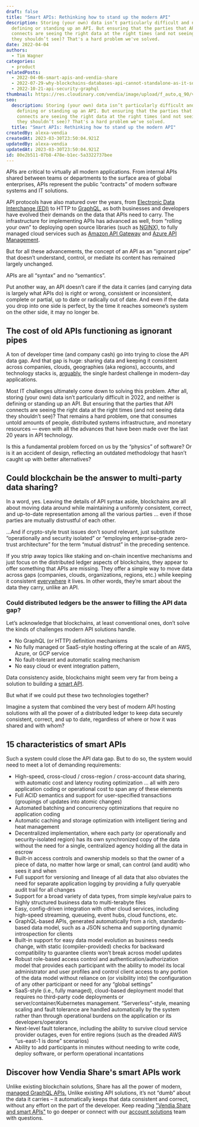 ```yaml
---
draft: false
title: "Smart APIs: Rethinking how to stand up the modern API"
description: Storing (your own) data isn’t particularly difficult and neither is
  defining or standing up an API. But ensuring that the parties that API
  connects are seeing the right data at the right times (and not seeing data
  they shouldn’t see)? That's a hard problem we've solved.
date: 2022-04-04
authors:
  - Tim Wagner
categories:
  - product
relatedPosts:
  - 2022-04-06-smart-apis-and-vendia-share
  - 2022-07-29-why-blockchains-databases-api-cannot-standalone-as-it-solutions
  - 2022-10-21-api-security-graphql
thumbnail: https://res.cloudinary.com/vendia/image/upload/f_auto,q_90/v1671500250/Website/Iso/Global_scale_ssafji.png
seo:
  description: Storing (your own) data isn’t particularly difficult and neither is
    defining or standing up an API. But ensuring that the parties that API
    connects are seeing the right data at the right times (and not seeing data
    they shouldn’t see)? That's a hard problem we've solved.
  title: "Smart APIs: Rethinking how to stand up the modern API"
createdBy: alexa-vendia
createdAt: 2023-03-30T23:50:04.921Z
updatedBy: alexa-vendia
updatedAt: 2023-03-30T23:50:04.921Z
id: 80e2b511-07b8-478e-b1ec-5a3322737bee
---
```


APIs are critical to virtually all modern applications. From internal APIs shared between teams or departments to the surface area of global enterprises, APIs represent the public “contracts” of modern software systems and IT solutions. 

API protocols have also matured over the years, from [Electronic Data Interchange (EDI)](https://www.edibasics.com/what-is-edi/) to HTTP to [GraphQL](https://graphql.org/learn/), as both businesses and developers have evolved their demands on the data that APIs need to carry. The infrastructure for implementing APIs has advanced as well, from “rolling your own” to deploying open source libraries (such as [NGINX](https://en.wikipedia.org/wiki/Nginx)), to fully managed cloud services such as [Amazon API Gateway](https://aws.amazon.com/api-gateway/) and [Azure API Management](https://azure.microsoft.com/en-us/services/api-management/).

But for all these advancements, the concept of an API as an "ignorant pipe” that doesn’t understand, control, or mediate its content has remained largely unchanged. 

APIs are all “syntax” and no “semantics”.

Put another way, an API doesn’t care if the data it carries (and carrying data is largely what APIs do) is right or wrong, consistent or inconsistent, complete or partial, up to date or radically out of date. And even if the data you drop into one side is perfect, by the time it reaches someone’s system on the other side, it may no longer be.

## The cost of old APIs functioning as ignorant pipes

A ton of developer time (and company cash) go into trying to close the API data gap. And that gap is huge: sharing data and keeping it consistent across companies, clouds, geographies (aka regions), accounts, and technology stacks is, [arguably](https://podcasts.apple.com/us/podcast/circles-of-trust/id1645908970), the single hardest challenge in modern-day applications. 

Most IT challenges ultimately come down to solving this problem. After all, storing (your own) data isn’t particularly difficult in 2022, and neither is defining or standing up an API. But ensuring that the parties that API connects are seeing the right data at the right times (and not seeing data they shouldn’t see)? That remains a hard problem, one that consumes untold amounts of people, distributed systems infrastructure, and monetary resources — even with all the advances that have been made over the last 20 years in API technology.

Is this a fundamental problem forced on us by the “physics” of software? Or is it an accident of design, reflecting an outdated methodology that hasn’t caught up with better alternatives?

## Could blockchain be the answer to multi-party data sharing?

In a word, yes. Leaving the details of API syntax aside, blockchains are all about moving data around while maintaining a uniformly consistent, correct, and up-to-date representation among all the various parties … even if those parties are mutually distrustful of each other. 

...And if crypto-style trust issues don’t sound relevant, just substitute “operationally and security isolated” or “employing enterprise-grade zero-trust architecture” for the term “mutual distrust” in the preceding sentence.

If you strip away topics like staking and on-chain incentive mechanisms and just focus on the distributed ledger aspects of blockchains, they appear to offer something that APIs are missing. They offer a simple way to move data across gaps (companies, clouds, organizations, regions, etc.) while keeping it consistent [everywhere](https://www.vendia.com/blog/real-time-everything) it lives. In other words, they’re smart about the data they carry, unlike an API. 

### Could distributed ledgers be the answer to filling the API data gap?

Let’s acknowledge that blockchains, at least conventional ones, don’t solve the kinds of challenges modern API solutions handle.

- No GraphQL (or HTTP) definition mechanisms
- No fully managed or SaaS-style hosting offering at the scale of an AWS, Azure, or GCP service
- No fault-tolerant and automatic scaling mechanism
- No easy cloud or event integration pattern,

Data consistency aside, blockchains might seem very far from being a solution to building a [smart API](https://www.vendia.com/blog/api-design-best-practices).

But what if we could put these two technologies together? 

Imagine a system that combined the very best of modern API hosting solutions with all the power of a distributed ledger to keep data securely consistent, correct, and up to date, regardless of where or how it was shared and with whom? 

## 15 characteristics of smart APIs

Such a system could close the API data gap. But to do so, the system would need to meet a lot of demanding requirements:

- High-speed, cross-cloud / cross-region / cross-account data sharing, with automatic cost and latency routing optimization ... all with zero application coding or operational cost to span any of these elements
- Full ACID semantics and support for user-specified transactions (groupings of updates into atomic changes)
- Automated batching and concurrency optimizations that require no application coding
- Automatic caching and storage optimization with intelligent tiering and heat management
- Decentralized implementation, where each party (or operationally and security-isolated region) has its own synchronized copy of the data without the need for a single, centralized agency holding all the data in escrow
- Built-in access controls and ownership models so that the owner of a piece of data, no matter how large or small, can control (and audit) who sees it and when
- Full support for versioning and lineage of all data that also obviates the need for separate application logging by providing a fully queryable audit trail for all changes
- Support for a broad variety of data types, from simple key/value pairs to highly structured business data to multi-terabyte files
- Easy, config-driven integration with other cloud services, including high-speed streaming, queueing, event hubs, cloud functions, etc.
- GraphQL-based APIs, generated automatically from a rich, standards-based data model, such as a JSON schema and supporting dynamic introspection for clients
- Built-in support for easy data model evolution as business needs change, with static (compiler-provided) checks for backward compatibility to guarantee clients won’t break across model updates
- Robust role-based access control and authentication/authorization model that provides each participant with the ability to model its local administrator and user profiles and control client access to any portion of the data model without reliance on (or visibility into) the configuration of any other participant or need for any “global settings”
- SaaS-style (i.e., fully managed), cloud-based deployment model that requires no third-party code deployments or server/container/Kubernetes management. “Serverless”-style, meaning scaling and fault tolerance are handled automatically by the system rather than through operational burdens on the application or its developers/operators
- Next-level fault tolerance, including the ability to survive cloud service provider outages, even for entire regions (such as the dreaded AWS “us-east-1 is done” scenarios)
- Ability to add participants in minutes without needing to write code, deploy software, or perform operational incantations

## Discover how Vendia Share's smart APIs work

Unlike existing blockchain solutions, Share has all the power of modern, [managed GraphQL APIs.](https://www.vendia.com/blog/why-we-combined-graphql-and-a-serverless-distributed-ledger) Unlike existing API solutions, it’s not “dumb” about the data it carries – it automatically keeps that data consistent and correct, without any effort on the part of the developer. Keep reading ["Vendia Share and smart APIs"](https://www.vendia.com/blog/smart-apis-and-vendia-share) to go deeper or connect with our [account solutions](https://meetings.hubspot.com/aashish3/contact-sales?) team with questions.
